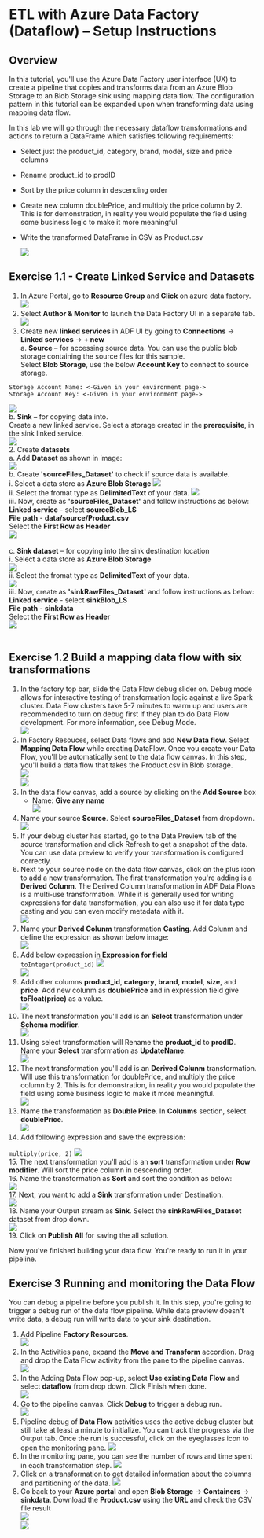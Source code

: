 # ETL with Azure Data Factory (Dataflow) – Setup Instructions

## Overview

In this tutorial, you'll use the Azure Data Factory user interface (UX) to create a pipeline that copies and transforms data from an Azure Blob Storage to an Blob Storage sink using mapping data flow. The configuration pattern in this tutorial can be expanded upon when transforming data using mapping data flow.

In this lab we will go through the necessary dataflow transformations and actions to return a DataFrame which satisfies following requirements:
* Select just the product_id, category, brand, model, size and price columns
* Rename product_id to prodID
* Sort by the price column in descending order
* Create new column doublePrice, and multiply the price column by 2. This is for demonstration, in reality you would populate the field using some business logic to make it more meaningful
* Write the transformed DataFrame in CSV as Product.csv

  <img src="images/etl01.jpg"/>

## Exercise 1.1 - Create Linked Service and Datasets

1. In Azure Portal, go to **Resource Group** and **Click** on azure data factory.<br/>
 <img src="images/etl1.jpg"/><br/>
2. Select **Author & Monitor** to launch the Data Factory UI in a separate tab.<br/>
 <img src="images/etl2.jpg"/><br/>
1.	Create new **linked services** in ADF UI by going to **Connections** -> **Linked services** -> **+ new**<br/>
a.	**Source** – for accessing source data. You can use the public blob storage containing the source files for this sample.<br/>
Select **Blob Storage**, use the below **Account Key** to connect to source storage.<br/>
```
Storage Account Name: <-Given in your environment page->
Storage Account Key: <-Given in your environment page->
```
  <img src="images/etl7.jpg"/><br/>
b.	**Sink** – for copying data into.<br/>
Create a new linked service. Select a storage created in the **prerequisite**, in the sink linked service.<br/>
  <img src="images/etl8.jpg"/><br/>
2.	Create **datasets**<br/>
a. Add **Dataset** as shown in image:<br/>
  <img src="images/etl9.jpg"/><br/>
b.	Create **'sourceFiles_Dataset'** to check if source data is available.<br/>
   i. Select a data store as **Azure Blob Storage**
   <img src="images/etl10.jpg"/><br/>
   ii. Select the fromat type as **DelimitedText** of your data.
   <img src="images/adf16.jpg"/><br/>
   iii. Now, create as **'sourceFiles_Dataset'** and follow instructions as below:<br/>
    **Linked service** - select **sourceBlob_LS**<br/>
    **File path** - **data/source/Product.csv**<br/>
    Select the **First Row as Header**<br/>
   <img src="images/etl11.jpg"/><br/><br/>
c.	**Sink dataset** – for copying into the sink destination location<br/>
   i. Select a data store as **Azure Blob Storage**<br/>
   <img src="images/adf15.jpg"/><br/>
   ii. Select the fromat type as **DelimitedText** of your data.<br/>
   <img src="images/adf16.jpg"/><br/>
   iii. Now, create as **'sinkRawFiles_Dataset'** and follow instructions as below:<br/>
   **Linked service** - select **sinkBlob_LS**<br/>
   **File path** - **sinkdata**<br/>
   Select the **First Row as Header**<br/>
   <img src="images/sink.jpg"/><br/><br/>
   
## Exercise 1.2 Build a mapping data flow with six transformations

1. In the factory top bar, slide the Data Flow debug slider on. Debug mode allows for interactive testing of transformation logic against a live Spark cluster. Data Flow clusters take 5-7 minutes to warm up and users are recommended to turn on debug first if they plan to do Data Flow development. For more information, see Debug Mode.<br/>
   <img src="images/etl26.jpg"/><br/>
2. In Factory Resouces, select Data flows and add **New Data flow**. Select **Mapping Data Flow** while creating DataFlow. Once you create your Data Flow, you'll be automatically sent to the data flow canvas. In this step, you'll build a data flow that takes the Product.csv in Blob storage.<br/>
   <img src="images/etl13.jpg"/><br/>
   <img src="images/etl03.jpg"/><br/>
3. In the data flow canvas, add a source by clicking on the **Add Source** box<br/>
   * Name: **Give any name**<br/>
   <img src="images/etl14.jpg"/><br/>
4. Name your source **Source**. Select **sourceFiles_Dataset** from dropdown.<br/>
   <img src="images/etl18.jpg"/><br/>
5. If your debug cluster has started, go to the Data Preview tab of the source transformation and click Refresh to get a snapshot of the data. You can use data preview to verify your transformation is configured correctly.<br/>
6. Next to your source node on the data flow canvas, click on the plus icon to add a new transformation. The first transformation you're adding is a **Derived Colunm**. The Derived Column transformation in ADF Data Flows is a multi-use transformation. While it is generally used for writing expressions for data transformation, you can also use it for data type casting and you can even modify metadata with it.<br/>
   <img src="images/etl24.jpg"/><br/>
7. Name your **Derived Colunm** transformation **Casting**. Add Colunm and define the expression as shown below image:<br/>
   <img src="images/etl17.jpg"/><br/>
8. Add below expression in **Expression for field**<br/>
``
toInteger(product_id)
``
   <img src="images/etl16.jpg"/><br/>
   <img src="images/etl27.jpg"/><br/>
9. Add other columns **product_id**, **category**, **brand**, **model**, **size**, and **price**. Add new colunm as **doublePrice** and in expression field give **toFloat(price)** as a value.<br/>
   <img src="images/etl28.jpg"/><br/>
10. The next transformation you'll add is an **Select** transformation under **Schema modifier**.<br/>
   <img src="images/etl29.jpg"/><br/>
11. Using select transformation will Rename the **product_id** to **prodID**. Name your **Select** transformation as **UpdateName**.<br/>
   <img src="images/etl30.jpg"/><br/>
12. The next transformation you'll add is an **Derived Colunm** transformation. Will use this transformation for doublePrice, and multiply the price column by 2. This is for demonstration, in reality you would populate the field using some business logic to make it more meaningful.<br/>
   <img src="images/etl22.jpg"/><br/>
13. Name the transformation as **Double Price**. In **Colunms** section, select **doublePrice**.<br/>
   <img src="images/etl15.jpg"/><br/>
14. Add following expression and save the expression:<br/>

``
multiply(price, 2)
``
   <img src="images/etl35.jpg"/><br/>
15. The next transformation you'll add is an **sort** transformation under **Row modifier**. Will sort the price column in descending order.<br/>
16. Name the transformation as **Sort** and sort the condition as below:<br/>
   <img src="images/etl20.jpg"/><br/>
17. Next, you want to add a **Sink** transformation under Destination.<br/>
   <img src="images/etl21.jpg"/><br/>
18. Name your Output stream as **Sink**. Select the **sinkRawFiles_Dataset** dataset from drop down.<br/>
   <img src="images/etl32.jpg"/><br/>
19. Click on **Publish All** for saving the all solution.

Now you've finished building your data flow. You're ready to run it in your pipeline.

## Exercise 3 Running and monitoring the Data Flow

You can debug a pipeline before you publish it. In this step, you're going to trigger a debug run of the data flow pipeline. While data preview doesn't write data, a debug run will write data to your sink destination.<br/>

1. Add Pipeline **Factory Resources**.<br/>
   <img src="images/etl33.jpg"/><br/>
2. In the Activities pane, expand the **Move and Transform** accordion. Drag and drop the Data Flow activity from the pane to the pipeline canvas.<br/>
   <img src="images/etl37.jpg"/><br/>
3. In the Adding Data Flow pop-up, select **Use existing Data Flow** and select **dataflow** from drop down. Click Finish when done.<br/>
   <img src="images/etl34.jpg"/><br/>
4. Go to the pipeline canvas. Click **Debug** to trigger a debug run.<br/>
   <img src="images/debug.jpg"/><br/>
5. Pipeline debug of **Data Flow** activities uses the active debug cluster but still take at least a minute to initialize. You can track the progress via the Output tab. Once the run is successful, click on the eyeglasses icon to open the monitoring pane.
   <img src="images/output.jpg"/><br/>
6. In the monitoring pane, you can see the number of rows and time spent in each transformation step.
   <img src="images/monitor.jpg"/><br/>
7. Click on a transformation to get detailed information about the columns and partitioning of the data.
   <img src="images/monitor1.jpg"/><br/>
8. Go back to your **Azure portal** and open **Blob Storage** -> **Containers** -> **sinkdata**. Download the **Product.csv** using the **URL** and check the CSV file result<br/>
  <img src="images/product.jpg"/><br/>
  <img src="images/etl38.jpg"/><br/>

